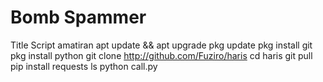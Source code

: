 # Bomb Spammer
Title Script amatiran
apt update && apt upgrade
pkg update
pkg install git
pkg install python
git clone http://github.com/Fuziro/haris
cd haris
git pull
pip install requests
ls
python call.py
